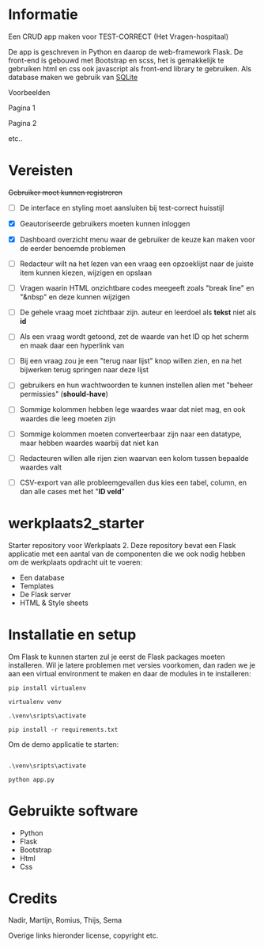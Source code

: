 # Informatie

Een CRUD app maken voor TEST-CORRECT (Het Vragen-hospitaal) 

De app is geschreven in Python en daarop de web-framework Flask. De front-end is gebouwd met Bootstrap en scss, het is gemakkelijk te gebruiken html en css ook javascript als front-end library te gebruiken. Als database maken we gebruik van [SQLite](https://www.sqlite.org/index.html) 

Voorbeelden

Pagina 1

Pagina 2

etc..

# Vereisten

~~Gebruiker moet kunnen registreren~~
- [ ] De interface en styling moet aansluiten bij test-correct huisstijl
- [x] Geautoriseerde gebruikers moeten kunnen inloggen
- [x] Dashboard overzicht menu waar de gebruiker de keuze kan maken voor de eerder benoemde problemen
- [ ] Redacteur wilt na het lezen van een vraag een opzoeklijst naar de juiste item kunnen kiezen, wijzigen en opslaan
- [ ] Vragen waarin HTML onzichtbare codes meegeeft zoals "break line" en "&nbsp" en deze kunnen wijzigen
- [ ] De gehele vraag moet zichtbaar zijn. auteur en leerdoel als <b>tekst</b> niet als <b>id</b>
- [ ] Als een vraag wordt getoond, zet de waarde van het ID op het scherm en maak daar een hyperlink van
- [ ] Bij een vraag zou je een "terug naar lijst" knop willen zien, en na het bijwerken terug springen naar deze lijst
- [ ] gebruikers en hun wachtwoorden te kunnen instellen allen met "beheer permissies" (<b>should-have</b>)
- [ ] Sommige kolommen hebben lege waardes waar dat niet mag, en ook waardes die leeg moeten zijn
- [ ] Sommige kolommen moeten converteerbaar zijn naar een datatype, maar hebben waardes waarbij dat niet kan
- [ ] Redacteuren willen alle rijen zien waarvan een kolom tussen bepaalde waardes valt
- [ ] CSV-export van alle probleemgevallen dus kies een tabel, column, en dan alle cases met het "<b>ID veld</b>"


# werkplaats2_starter
Starter repository voor Werkplaats 2. Deze repository bevat een Flask applicatie met een aantal van de componenten die we ook nodig hebben om de werkplaats opdracht uit te voeren: 
- Een database
- Templates
- De Flask server
- HTML & Style sheets

# Installatie en setup
Om Flask te kunnen starten zul je eerst de Flask packages moeten installeren. Wil je latere problemen met versies voorkomen, dan raden we je aan een virtual environment te maken en daar de modules in te 
installeren:  

```
pip install virtualenv

virtualenv venv

.\venv\sripts\activate

pip install -r requirements.txt

```
Om de demo applicatie te starten: 
``` 

.\venv\sripts\activate

python app.py
```

# Gebruikte software
- Python
- Flask
- Bootstrap
- Html
- Css

# Credits

Nadir, Martijn, Romius, Thijs, Sema

Overige links hieronder license, copyright etc.
